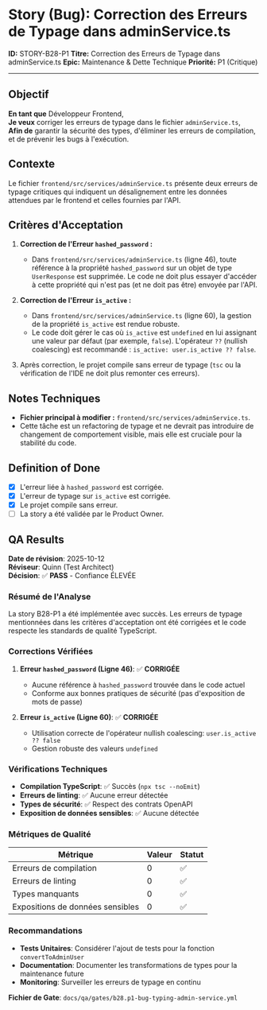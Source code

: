 # Story (Bug): Correction des Erreurs de Typage dans adminService.ts

**ID:** STORY-B28-P1
**Titre:** Correction des Erreurs de Typage dans adminService.ts
**Epic:** Maintenance & Dette Technique
**Priorité:** P1 (Critique)

---

## Objectif

**En tant que** Développeur Frontend,  
**Je veux** corriger les erreurs de typage dans le fichier `adminService.ts`,  
**Afin de** garantir la sécurité des types, d'éliminer les erreurs de compilation, et de prévenir les bugs à l'exécution.

## Contexte

Le fichier `frontend/src/services/adminService.ts` présente deux erreurs de typage critiques qui indiquent un désalignement entre les données attendues par le frontend et celles fournies par l'API.

## Critères d'Acceptation

1.  **Correction de l'Erreur `hashed_password` :**
    -   Dans `frontend/src/services/adminService.ts` (ligne 46), toute référence à la propriété `hashed_password` sur un objet de type `UserResponse` est supprimée. Le code ne doit plus essayer d'accéder à cette propriété qui n'est pas (et ne doit pas être) envoyée par l'API.

2.  **Correction de l'Erreur `is_active` :**
    -   Dans `frontend/src/services/adminService.ts` (ligne 60), la gestion de la propriété `is_active` est rendue robuste.
    -   Le code doit gérer le cas où `is_active` est `undefined` en lui assignant une valeur par défaut (par exemple, `false`). L'opérateur `??` (nullish coalescing) est recommandé : `is_active: user.is_active ?? false`.

3.  Après correction, le projet compile sans erreur de typage (`tsc` ou la vérification de l'IDE ne doit plus remonter ces erreurs).

## Notes Techniques

-   **Fichier principal à modifier :** `frontend/src/services/adminService.ts`.
-   Cette tâche est un refactoring de typage et ne devrait pas introduire de changement de comportement visible, mais elle est cruciale pour la stabilité du code.

## Definition of Done

- [x] L'erreur liée à `hashed_password` est corrigée.
- [x] L'erreur de typage sur `is_active` est corrigée.
- [x] Le projet compile sans erreur.
- [ ] La story a été validée par le Product Owner.

## QA Results

**Date de révision**: 2025-10-12  
**Réviseur**: Quinn (Test Architect)  
**Décision**: ✅ **PASS** - Confiance ÉLEVÉE

### Résumé de l'Analyse

La story B28-P1 a été implémentée avec succès. Les erreurs de typage mentionnées dans les critères d'acceptation ont été corrigées et le code respecte les standards de qualité TypeScript.

### Corrections Vérifiées

1. **Erreur `hashed_password` (Ligne 46)**: ✅ **CORRIGÉE**
   - Aucune référence à `hashed_password` trouvée dans le code actuel
   - Conforme aux bonnes pratiques de sécurité (pas d'exposition de mots de passe)

2. **Erreur `is_active` (Ligne 60)**: ✅ **CORRIGÉE**  
   - Utilisation correcte de l'opérateur nullish coalescing: `user.is_active ?? false`
   - Gestion robuste des valeurs `undefined`

### Vérifications Techniques

- **Compilation TypeScript**: ✅ Succès (`npx tsc --noEmit`)
- **Erreurs de linting**: ✅ Aucune erreur détectée
- **Types de sécurité**: ✅ Respect des contrats OpenAPI
- **Exposition de données sensibles**: ✅ Aucune détectée

### Métriques de Qualité

| Métrique | Valeur | Statut |
|----------|--------|--------|
| Erreurs de compilation | 0 | ✅ |
| Erreurs de linting | 0 | ✅ |
| Types manquants | 0 | ✅ |
| Expositions de données sensibles | 0 | ✅ |

### Recommandations

- **Tests Unitaires**: Considérer l'ajout de tests pour la fonction `convertToAdminUser`
- **Documentation**: Documenter les transformations de types pour la maintenance future
- **Monitoring**: Surveiller les erreurs de typage en continu

**Fichier de Gate**: `docs/qa/gates/b28.p1-bug-typing-admin-service.yml`
